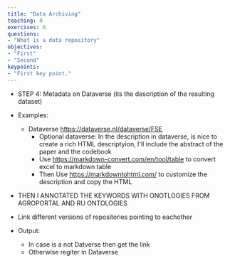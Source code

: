 ```yaml
---
title: "Data Archiving"
teaching: 0
exercises: 0
questions:
- "What is a data repository"
objectives:
- "First"
- "Second"
keypoints:
- "First key point."
---
```



- STEP 4: Metadata on Dataverse (its the description of the resulting dataset)

- Examples:
	- Dataverse https://dataverse.nl/dataverse/FSE
		- Optional dataverse: In the description in dataverse, is nice to create a rich HTML descriptyion, I'll include the abstract of the paper and the codebook
		- Use https://markdown-convert.com/en/tool/table to convert excel to markdown table
		- Then Use https://markdowntohtml.com/ to customize the description and copy the HTML
- THEN I ANNOTATED THE KEYWORDS WITH ONOTLOGIES FROM AGROPORTAL AND RU ONTOLOGIES
- Link different versions of repositories pointing to eachother

- Output:
	- In case is a not Datverse then get the link
	- Otherwise regiter in Dataverse